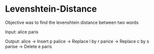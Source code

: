 # Levenshtein-Distance
Objective was to find the levenshtein distance between two words

Input: alice paris

Output: alice -> Insert p palice -> Replace l by r parice -> Replace c by s parise -> Delete e paris
